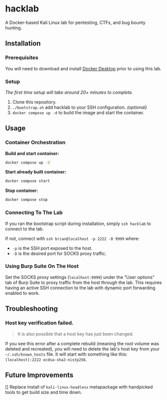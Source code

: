 # hacklab

A Docker-based Kali Linux lab for pentesting, CTFs, and bug bounty hunting.

## Installation

### Prerequisites
You will need to download and install [Docker Desktop](https://docs.docker.com/get-docker/) prior to using this lab.

### Setup
*The first time setup will take around 20+ minutes to complete.*

1. Clone this repository.
2. `./bootstrap.sh` add hacklab to your SSH configuration. *(optional)*
3. `docker compose up -d` to build the image and start the container.

## Usage

### Container Orchestration
**Build and start container:**
```bash
docker compose up -d
```

**Start already built container:**
```bash
docker compose start
```

**Stop container:**
```bash
docker compose stop
```

### Connecting To The Lab

If you ran the bootstrap script during installation, simply `ssh hacklab` to connect to the lab.

If not, connect with `ssh brian@localhost -p 2222 -D 9999` where:
- `-p` is the SSH port exposed to the host.
- `-D` is the desired port for SOCKS proxy traffic.

### Using Burp Suite On The Host

Set the SOCKS proxy settings (`localhost:9999`) under the "User options" tab of Burp Suite to proxy traffic from the host through the lab. This requires having an active SSH connection to the lab with dynamic port forwarding enabled to work.

## Troubleshooting

### Host key verification failed.

> It is also possible that a host key has just been changed.

If you see this error after a complete rebuild (meaning the root volume was deleted and recreated), you will need to delete the lab's host key from your `~/.ssh/known_hosts` file. It will start with something like this: `[localhost]:2222 ecdsa-sha2-nistp256`.

## Future Improvements

[] Replace install of `kali-linux-headless` metapackage with handpicked tools to get build size and time down.